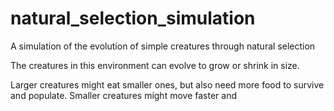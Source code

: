 # natural_selection_simulation
A simulation of the evolution of simple creatures through natural selection

The creatures in this environment can evolve to grow or shrink in size. 

Larger creatures might eat smaller ones, but also need more food to survive and populate.
Smaller creatures might move faster and 
